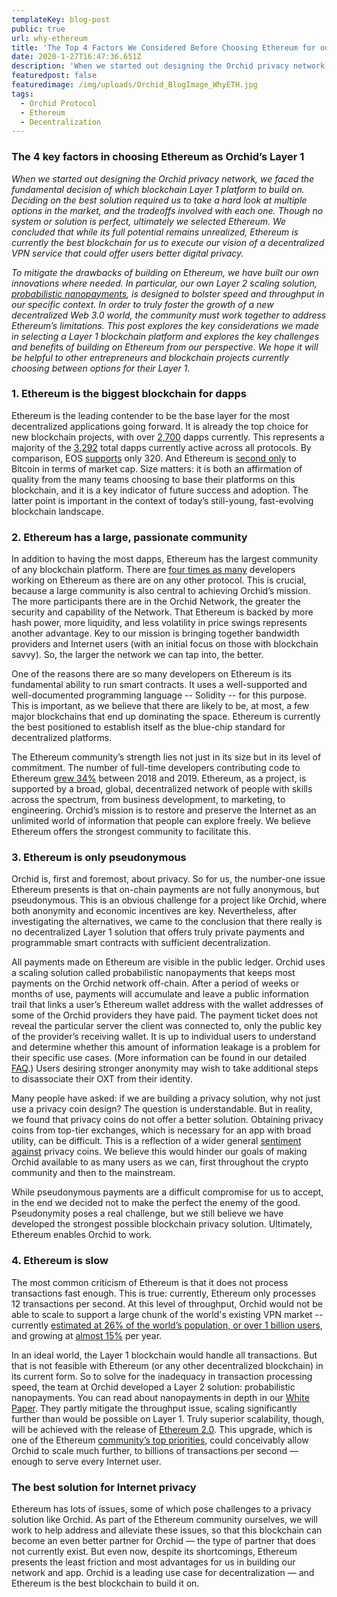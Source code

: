 ```yaml
---
templateKey: blog-post
public: true
url: why-ethereum
title: 'The Top 4 Factors We Considered Before Choosing Ethereum for our Decentralized VPN'
date: 2020-1-27T16:47:36.651Z
description: 'When we started out designing the Orchid privacy network, we faced the fundamental decision of which blockchain Layer 1 platform to build on.'
featuredpost: false
featuredimage: /img/uploads/Orchid_BlogImage_WhyETH.jpg
tags:
  - Orchid Protocol
  - Ethereum
  - Decentralization
---
```

### The 4 key factors in choosing Ethereum as Orchid’s Layer 1

*When we started out designing the Orchid privacy network, we faced the fundamental decision of which blockchain Layer 1 platform to build on. Deciding on the best solution required us to take a hard look at multiple options in the market, and the tradeoffs involved with each one. Though no system or solution is perfect, ultimately we selected Ethereum. We concluded that while its full potential remains unrealized, Ethereum is currently the best blockchain for us to execute our vision of a decentralized VPN service that could offer users better digital privacy.*

*To mitigate the drawbacks of building on Ethereum, we have built our own innovations where needed. In particular, our own Layer 2 scaling solution, [probabilistic nanopayments](https://medium.com/orchid-labs/probabilistic-nanopayments-4aa423c3f22f), is designed to bolster speed and throughput in our specific context. In order to truly foster the growth of a new decentralized Web 3.0 world, the community must work together to address Ethereum’s limitations. This post explores the key considerations we made in selecting a Layer 1 blockchain platform and explores the key challenges and benefits of building on Ethereum from our perspective. We hope it will be helpful to other entrepreneurs and blockchain projects currently choosing between options for their Layer 1.*

### 1. Ethereum is the biggest blockchain for dapps

Ethereum is the leading contender to be the base layer for the most decentralized applications going forward. It is already the top choice for new blockchain projects, with over [2,700](https://www.stateofthedapps.com/platforms/ethereum) dapps currently. This represents a majority of the [3,292](https://www.stateofthedapps.com/stats/platform/ethereum#new) total dapps currently active across all protocols. By comparison, EOS [supports](https://www.stateofthedapps.com/rankings/platform/eos) only 320. And Ethereum is [second only](https://coinmarketcap.com/) to Bitcoin in terms of market cap. Size matters: it is both an affirmation of quality from the many teams choosing to base their platforms on this blockchain, and it is a key indicator of future success and adoption. The latter point is important in the context of today’s still-young, fast-evolving blockchain landscape. 

### 2. Ethereum has a large, passionate community

In addition to having the most dapps, Ethereum has the largest community of any blockchain platform. There are [four times as many](https://consensys.net/blog/blockchain-development/ethereum-has-4x-more-developers-than-any-other-crypto-ecosystem/) developers working on Ethereum as there are on any other protocol. This is crucial, because a large community is also central to achieving Orchid’s mission. The more participants there are in the Orchid Network, the greater the security and capability of the Network. That Ethereum is backed by more hash power, more liquidity, and less volatility in price swings represents another advantage. Key to our mission is bringing together bandwidth providers and Internet users (with an initial focus on those with blockchain savvy). So, the larger the network we can tap into, the better.

One of the reasons there are so many developers on Ethereum is its fundamental ability to run smart contracts. It uses a well-supported and well-documented programming language -- Solidity -- for this purpose. This is important, as we believe that there are likely to be, at most, a few major blockchains that end up dominating the space. Ethereum is currently the best positioned to establish itself as the blue-chip standard for decentralized platforms.

The Ethereum community’s strength lies not just in its size but in its level of commitment. The number of full-time developers contributing code to Ethereum [grew 34%](https://consensys.net/blog/blockchain-development/ethereum-has-4x-more-developers-than-any-other-crypto-ecosystem/) between 2018 and 2019. Ethereum, as a project, is supported by a broad, global, decentralized network of people with skills across the spectrum, from business development, to marketing, to engineering. Orchid’s mission is to restore and preserve the Internet as an unlimited world of information that people can explore freely. We believe Ethereum offers the strongest community to facilitate this.

### 3. Ethereum is only pseudonymous

Orchid is, first and foremost, about privacy. So for us, the number-one issue Ethereum presents is that on-chain payments are not fully anonymous, but pseudonymous. This is an obvious challenge for a project like Orchid, where both anonymity and economic incentives are key. Nevertheless, after investigating the alternatives, we came to the conclusion that there really is no decentralized Layer 1 solution that offers truly private payments and programmable smart contracts with sufficient decentralization. 

All payments made on Ethereum are visible in the public ledger. Orchid uses a scaling solution called probabilistic nanopayments that keeps most payments on the Orchid network off-chain. After a period of weeks or months of use, payments will accumulate and leave a public information trail that links a user’s Ethereum wallet address with the wallet addresses of some of the Orchid providers they have paid. The payment ticket does not reveal the particular server the client was connected to, only the public key of the provider’s receiving wallet. It is up to individual users to understand and determine whether this amount of information leakage is a problem for their specific use cases. (More information can be found in our detailed [FAQ](https://www.orchid.com/faq).) Users desiring stronger anonymity may wish to take additional steps to disassociate their OXT from their identity.

Many people have asked: if we are building a privacy solution, why not just use a privacy coin design? The question is understandable. But in reality, we found that privacy coins do not offer a better solution. Obtaining privacy coins from top-tier exchanges, which is necessary for an app with broad utility, can be difficult. This is a reflection of a wider general [sentiment](https://themerkle.com/is-there-a-future-for-privacy-coins-in-the-united-states/) [against](https://finance.yahoo.com/news/okex-korea-delists-privacy-coins-120014891.html) privacy coins. We believe this would hinder our goals of making Orchid  available to as many users as we can, first throughout the crypto community and then to the mainstream.

While pseudonymous payments are a difficult compromise for us to accept, in the end we decided not to make the perfect the enemy of the good. Pseudonymity poses a real challenge, but we still believe we have developed the strongest possible blockchain privacy solution. Ultimately, Ethereum enables Orchid to work.

### 4. Ethereum is slow

The most common criticism of Ethereum is that it does not process transactions fast enough. This is true: currently, Ethereum only processes 12 transactions per second. At this level of throughput, Orchid would not be able to scale to support a large chunk of the world's existing VPN market -- currently [estimated at 26% of the world’s population, or over 1 billion users](https://blog.globalwebindex.com/chart-of-the-day/vpn-usage-2018/), and growing at [almost 15%](https://www.statista.com/statistics/542817/worldwide-virtual-private-network-market/) per year.

In an ideal world, the Layer 1 blockchain would handle all transactions. But that is not feasible with Ethereum (or any other decentralized blockchain) in its current form. So to solve for the inadequacy in transaction processing speed, the team at Orchid developed a Layer 2 solution: probabilistic nanopayments. You can read about nanopayments in depth in our [White Paper](https://www.orchid.com/whitepaper.pdf). They partly mitigate the throughput issue, scaling significantly further than would be possible on Layer 1. Truly superior scalability, though, will be achieved with the release of [Ethereum 2.0](https://docs.ethhub.io/ethereum-roadmap/ethereum-2.0/eth-2.0-phases/). This upgrade, which is one of the Ethereum [community’s top priorities](https://www.coinspeaker.com/ethereum-2-testnet-22000-validators/), could conceivably allow Orchid to scale much further, to billions of transactions per second — enough to serve every Internet user. 

### The best solution for Internet privacy

Ethereum has lots of issues, some of which pose challenges to a privacy solution like Orchid. As part of the Ethereum community ourselves, we will work to help address and alleviate these issues, so that this blockchain can become an even better partner for Orchid — the type of partner that does not currently exist. But even now, despite its shortcomings, Ethereum presents the least friction and most advantages for us in building our network and app. Orchid is a leading use case for decentralization — and Ethereum is the best blockchain to build it on.
